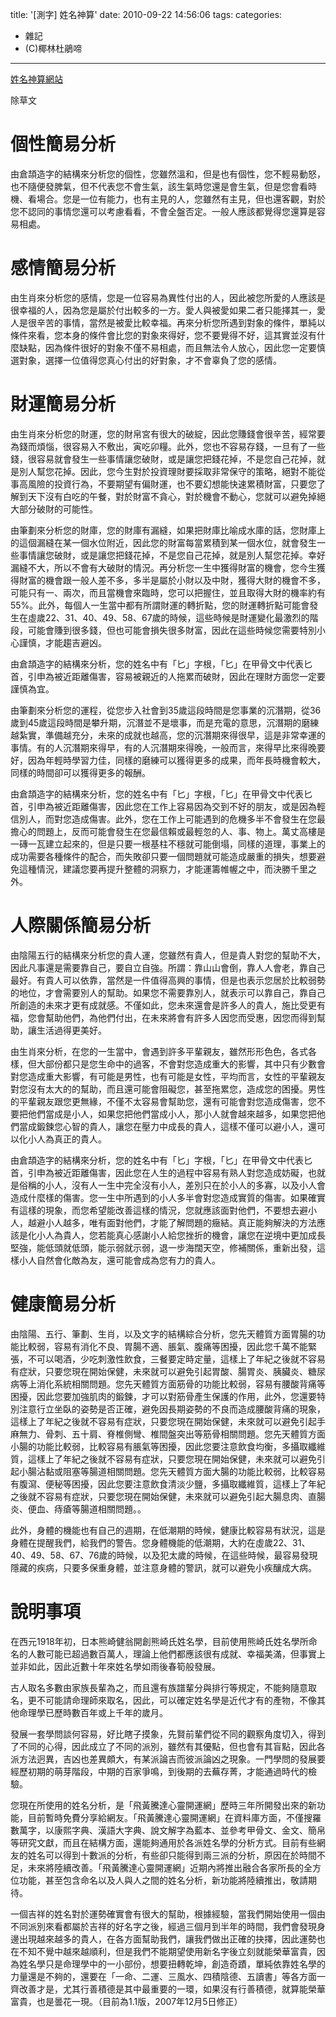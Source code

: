 title: '[測字] 姓名神算'
date: 2010-09-22 14:56:06
tags:
categories:
- 雜記
- (C)椰林杜鵑啼
---

[姓名神算網站](http://www.ttv.com.tw/event/2007/superfate/index.htm)

除草文

<!-- more -->

# 個性簡易分析

由倉頡造字的結構來分析您的個性，您雖然溫和，但是也有個性，您不輕易動怒，也不隨便發脾氣，但不代表您不會生氣，該生氣時您還是會生氣，但是您會看時機、看場合。您是一位有能力，也有主見的人，您雖然有主見，但也還客觀，對於您不認同的事情您還可以考慮看看，不會全盤否定。一般人應該都覺得您還算是容易相處。

# 感情簡易分析

由生肖來分析您的感情，您是一位容易為異性付出的人，因此被您所愛的人應該是很幸福的人，因為您是屬於付出較多的一方。愛人與被愛如果二者只能擇其一，愛人是很辛苦的事情，當然是被愛比較幸福。再來分析您所遇到對象的條件，單純以條件來看，您本身的條件會比您的對象來得好，您不要覺得不好，這其實並沒有什麼缺點，因為條件很好的對象不僅不易相處，而且無法令人放心，因此您一定要慎選對象，選擇一位值得您真心付出的好對象，才不會辜負了您的感情。

# 財運簡易分析

由生肖來分析您的財運，您的財帛宮有很大的破綻，因此您賺錢會很辛苦，經常要為錢而煩惱，很容易入不敷出，寅吃卯糧。此外，您也不容易存錢，一旦有了一些錢，很容易就會發生一些事情讓您破財，或是讓您把錢花掉，不是您自己花掉，就是別人幫您花掉。因此，您今生對於投資理財要採取非常保守的策略，絕對不能從事高風險的投資行為，不要期望有偏財運，也不要幻想能快速累積財富，只要您了解到天下沒有白吃的午餐，對於財富不貪心，對於機會不動心，您就可以避免掉絕大部分破財的可能性。

由筆劃來分析您的財庫，您的財庫有漏縫，如果把財庫比喻成水庫的話，您財庫上的這個漏縫在某一個水位附近，因此您的財富每當累積到某一個水位，就會發生一些事情讓您破財，或是讓您把錢花掉，不是您自己花掉，就是別人幫您花掉。幸好漏縫不大，所以不會有大破財的情況。再分析您一生中獲得財富的機會，您今生獲得財富的機會跟一般人差不多，多半是屬於小財以及中財，獲得大財的機會不多，可能只有一、兩次，而且當機會來臨時，您可以把握住，並且取得大財的機率約有55%。此外，每個人一生當中都有所謂財運的轉折點，您的財運轉折點可能會發生在虛歲22、31、40、49、58、67歲的時候，這些時候是財運變化最激烈的階段，可能會賺到很多錢，但也可能會損失很多財富，因此在這些時候您需要特別小心謹慎，才能趨吉避凶。

由倉頡造字的結構來分析，您的姓名中有「匕」字根，「匕」在甲骨文中代表匕首，引申為被近距離傷害，容易被親近的人拖累而破財，因此在理財方面您一定要謹慎為宜。

由筆劃來分析您的運程，從您步入社會到35歲這段時間是您事業的沉潛期，從36歲到45歲這段時間是攀升期，沉潛並不是壞事，而是充電的意思，沉潛期的磨練越紮實，準備越充分，未來的成就也越高，您的沉潛期來得很早，這是非常幸運的事情。有的人沉潛期來得早，有的人沉潛期來得晚，一般而言，來得早比來得晚要好，因為年輕時學習力佳，同樣的磨練可以獲得更多的成果，而年長時機會較大，同樣的時間卻可以獲得更多的報酬。

由倉頡造字的結構來分析，您的姓名中有「匕」字根，「匕」在甲骨文中代表匕首，引申為被近距離傷害，因此您在工作上容易因為交到不好的朋友，或是因為輕信別人，而對您造成傷害。此外，您在工作上可能遇到的危機多半不會發生在您最擔心的問題上，反而可能會發生在您最信賴或最輕忽的人、事、物上。萬丈高樓是一磚一瓦建立起來的，但是只要一根基柱不穩就可能倒塌，同樣的道理，事業上的成功需要各種條件的配合，而失敗卻只要一個問題就可能造成嚴重的損失，想要避免這種情況，建議您要再提升整體的洞察力，才能運籌帷幄之中，而決勝千里之外。

# 人際關係簡易分析

由陰陽五行的結構來分析您的貴人運，您雖然有貴人，但是貴人對您的幫助不大，因此凡事還是需要靠自己，要自立自強。所謂：靠山山會倒，靠人人會老，靠自己最好。有貴人可以依靠，當然是一件值得高興的事情，但是也表示您居於比較弱勢的地位，才會需要別人的幫助。如果您不需要靠別人，就表示可以靠自己，靠自己所創造的未來才更有成就感。不僅如此，您未來還會是許多人的貴人，施比受更有福，您會幫助他們，為他們付出，在未來將會有許多人因您而受惠，因您而得到幫助，讓生活過得更美好。

由生肖來分析，在您的一生當中，會遇到許多平輩親友，雖然形形色色，各式各樣，但大部份都只是您生命中的過客，不會對您造成重大的影響，其中只有少數會對您造成重大影響，有可能是男性，也有可能是女性，平均而言，女性的平輩親友對您沒有太大的的幫助，而且還可能會阻礙您，甚至拖累您，造成您的困擾。男性的平輩親友跟您更無緣，不僅不太容易會幫助您，還有可能會對您造成傷害，您不要把他們當成是小人，如果您把他們當成小人，那小人就會越來越多，如果您把他們當成鍛鍊您心智的貴人，讓您在壓力中成長的貴人，這樣不僅可以避小人，還可以化小人為真正的貴人。

由倉頡造字的結構來分析，您的姓名中有「匕」字根，「匕」在甲骨文中代表匕首，引申為被近距離傷害，因此您在人生的過程中容易有熟人對您造成妨礙，也就是俗稱的小人，沒有人一生中完全沒有小人，差別只在於小人的多寡，以及小人會造成什麼樣的傷害。您一生中所遇到的小人多半會對您造成實質的傷害。如果確實有這樣的現象，而您希望能改善這樣的情況，您就應該面對他們，不要想去避小人，越避小人越多，唯有面對他們，才能了解問題的癥結。真正能夠解決的方法應該是化小人為貴人，您若能真心感謝小人給您挫折的機會，讓您在逆境中更加成長堅強，能低頭就低頭，能示弱就示弱，退一步海闊天空，修補關係，重新出發，這樣小人自然會化敵為友，還可能會成為您有力的貴人。

# 健康簡易分析

由陰陽、五行、筆劃、生肖，以及文字的結構綜合分析，您先天體質方面胃腸的功能比較弱，容易有消化不良、胃腸不適、脹氣、腹痛等困擾，因此您千萬不能緊張，不可以喝酒，少吃刺激性飲食，三餐要定時定量，這樣上了年紀之後就不容易有症狀，只要您現在開始保健，未來就可以避免引起胃酸、腸胃炎、胰臟炎、糖尿病等上消化系統相關問題。您先天體質方面筋骨的功能比較弱，容易有腰酸背痛等困擾，因此您要加強肌肉的鍛鍊，才可以對筋骨產生保護的作用，此外，您還要特別注意行立坐臥的姿勢是否正確，避免因長期姿勢的不良而造成腰酸背痛的現象，這樣上了年紀之後就不容易有症狀，只要您現在開始保健，未來就可以避免引起手麻無力、骨刺、五十肩、脊椎側彎、椎間盤突出等筋骨相關問題。您先天體質方面小腸的功能比較弱，比較容易有脹氣等困擾，因此您要注意飲食均衡，多攝取纖維質，這樣上了年紀之後就不容易有症狀，只要您現在開始保健，未來就可以避免引起小腸沾黏或阻塞等腸道相關問題。您先天體質方面大腸的功能比較弱，比較容易有腹瀉、便秘等困擾，因此您要注意飲食清淡少鹽，多攝取纖維質，這樣上了年紀之後就不容易有症狀，只要您現在開始保健，未來就可以避免引起大腸息肉、直腸炎、便血、痔瘡等腸道相關問題。。

此外，身體的機能也有自己的週期，在低潮期的時候，健康比較容易有狀況，這是身體在提醒我們，給我們的警告。您身體機能的低潮期，大約在虛歲22、31、40、49、58、67、76歲的時候，以及犯太歲的時候，在這些時候，最容易發現隱藏的疾病，只要多保重身體，並注意身體的警訊，就可以避免小疾釀成大病。

# 說明事項

在西元1918年初，日本熊崎健翁開創熊崎氏姓名學，目前使用熊崎氏姓名學所命名的人數可能已超過數百萬人，理論上他們都應該很有成就、幸福美滿，但事實上並非如此，因此近數十年來姓名學如雨後春筍般發展。

古人取名多數由家族長輩為之，而且還有族譜輩分與排行等規定，不能夠隨意取名，更不可能請命理師來取名，因此，可以確定姓名學是近代才有的產物，不像其他命理學已歷時數百年或上千年的歲月。

發展一套學問談何容易，好比瞎子摸象，先賢前輩們從不同的觀察角度切入，得到了不同的心得，因此成立了不同的派別，雖然有其優點，但也會有其盲點，因此各派方法迥異，吉凶也差異頗大，有某派論吉而彼派論凶之現象。一門學問的發展要經歷初期的萌芽階段，中期的百家爭鳴，到後期的去蕪存菁，才能通過時代的檢驗。

您現在所使用的姓名分析，是「飛黃騰達心靈開運網」歷時三年所開發出來的新功能，目前暫時免費分享給網友。「飛黃騰達心靈開運網」在資料庫方面，不僅搜羅數萬字，以康熙字典、漢語大字典、說文解字為藍本、並參考甲骨文、金文、簡帛等研究文獻，而且在結構方面，還能夠通用於各派姓名學的分析方式。目前有些網友的姓名可以得到十數派的分析，有些卻只能得到兩三派的分析，原因在於時間不足，未來將陸續改善。「飛黃騰達心靈開運網」近期內將推出融合各家所長的全方位功能，甚至包含命名以及人與人之間的姓名分析，新功能將陸續推出，敬請期待。

一個吉祥的姓名對於運勢確實會有很大的幫助，根據經驗，當我們開始使用一個由不同派別來看都屬於吉祥的好名字之後，經過三個月到半年的時間，我們會發現身邊出現越來越多的貴人，在各方面幫助我們，讓我們做出正確的抉擇，因此運勢也在不知不覺中越來越順利，但是我們不能期望使用新名字後立刻就能榮華富貴，因為姓名學只是命理學中的一小部份，想要扭轉乾坤，創造奇蹟，單純依靠姓名學的力量還是不夠的，還要在「一命、二運、三風水、四積陰德、五讀書」等各方面一齊改善才是，尤其行善積德是其中最重要的一環，如果沒有行善積德，就算能榮華富貴，也是曇花一現。（目前為1.1版，2007年12月5日修正）